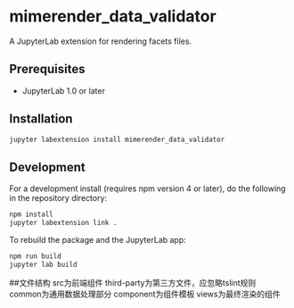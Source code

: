 # mimerender_data_validator

A JupyterLab extension for rendering facets files.

## Prerequisites

* JupyterLab 1.0 or later

## Installation

```bash
jupyter labextension install mimerender_data_validator
```

## Development

For a development install (requires npm version 4 or later), do the following in the repository directory:

```bash
npm install
jupyter labextension link .
```

To rebuild the package and the JupyterLab app:

```bash
npm run build
jupyter lab build
```

##文件结构
src为前端组件
third-party为第三方文件，应忽略tslint规则
common为通用数据处理部分
component为组件模板
views为最终渲染的组件


